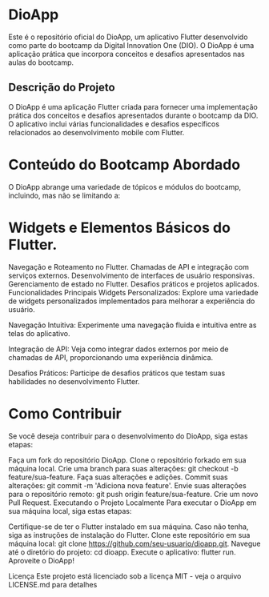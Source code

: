 # DioApp
Este é o repositório oficial do DioApp, um aplicativo Flutter desenvolvido como parte do bootcamp da Digital Innovation One (DIO). O DioApp é uma aplicação prática que incorpora conceitos e desafios apresentados nas aulas do bootcamp.

## Descrição do Projeto
O DioApp é uma aplicação Flutter criada para fornecer uma implementação prática dos conceitos e desafios apresentados durante o bootcamp da DIO. O aplicativo inclui várias funcionalidades e desafios específicos relacionados ao desenvolvimento mobile com Flutter.

# Conteúdo do Bootcamp Abordado
O DioApp abrange uma variedade de tópicos e módulos do bootcamp, incluindo, mas não se limitando a:

# Widgets e Elementos Básicos do Flutter.
Navegação e Roteamento no Flutter.
Chamadas de API e integração com serviços externos.
Desenvolvimento de interfaces de usuário responsivas.
Gerenciamento de estado no Flutter.
Desafios práticos e projetos aplicados.
Funcionalidades Principais
Widgets Personalizados: Explore uma variedade de widgets personalizados implementados para melhorar a experiência do usuário.

Navegação Intuitiva: Experimente uma navegação fluida e intuitiva entre as telas do aplicativo.

Integração de API: Veja como integrar dados externos por meio de chamadas de API, proporcionando uma experiência dinâmica.

Desafios Práticos: Participe de desafios práticos que testam suas habilidades no desenvolvimento Flutter.

# Como Contribuir
Se você deseja contribuir para o desenvolvimento do DioApp, siga estas etapas:

Faça um fork do repositório DioApp.
Clone o repositório forkado em sua máquina local.
Crie uma branch para suas alterações: git checkout -b feature/sua-feature.
Faça suas alterações e adições.
Commit suas alterações: git commit -m 'Adiciona nova feature'.
Envie suas alterações para o repositório remoto: git push origin feature/sua-feature.
Crie um novo Pull Request.
Executando o Projeto Localmente
Para executar o DioApp em sua máquina local, siga estas etapas:

Certifique-se de ter o Flutter instalado em sua máquina. Caso não tenha, siga as instruções de instalação do Flutter.
Clone este repositório em sua máquina local: git clone https://github.com/seu-usuario/dioapp.git.
Navegue até o diretório do projeto: cd dioapp.
Execute o aplicativo: flutter run.
Aproveite o DioApp!

Licença
Este projeto está licenciado sob a licença MIT - veja o arquivo LICENSE.md para detalhes